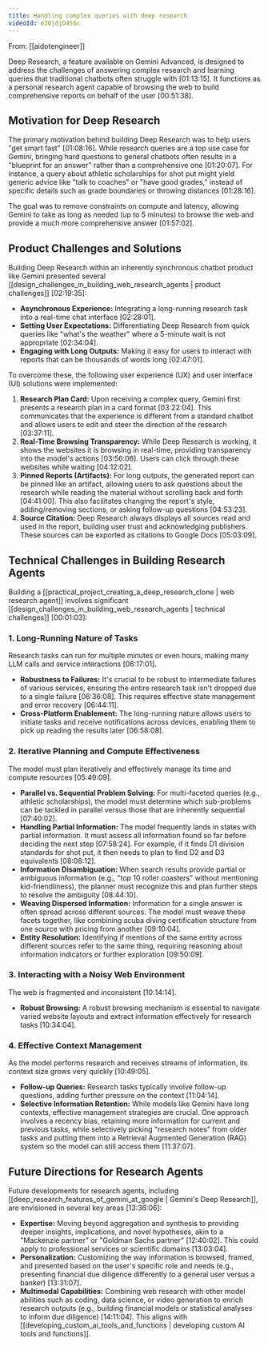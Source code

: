 ```yaml
---
title: Handling complex queries with deep research
videoId: eJOjdjO45Sc
---
```


From: [[aidotengineer]] <br/> 

Deep Research, a feature available on Gemini Advanced, is designed to address the challenges of answering complex research and learning queries that traditional chatbots often struggle with <a class="yt-timestamp" data-t="01:13:15">[01:13:15]</a>. It functions as a personal research agent capable of browsing the web to build comprehensive reports on behalf of the user <a class="yt-timestamp" data-t="00:51:38">[00:51:38]</a>.

## Motivation for Deep Research

The primary motivation behind building Deep Research was to help users "get smart fast" <a class="yt-timestamp" data-t="01:08:16">[01:08:16]</a>. While research queries are a top use case for Gemini, bringing hard questions to general chatbots often results in a "blueprint for an answer" rather than a comprehensive one <a class="yt-timestamp" data-t="01:20:07">[01:20:07]</a>. For instance, a query about athletic scholarships for shot put might yield generic advice like "talk to coaches" or "have good grades," instead of specific details such as grade boundaries or throwing distances <a class="yt-timestamp" data-t="01:28:16">[01:28:16]</a>.

The goal was to remove constraints on compute and latency, allowing Gemini to take as long as needed (up to 5 minutes) to browse the web and provide a much more comprehensive answer <a class="yt-timestamp" data-t="01:57:02">[01:57:02]</a>.

## Product Challenges and Solutions

Building Deep Research within an inherently synchronous chatbot product like Gemini presented several [[design_challenges_in_building_web_research_agents | product challenges]] <a class="yt-timestamp" data-t="02:19:35">[02:19:35]</a>:

*   **Asynchronous Experience:** Integrating a long-running research task into a real-time chat interface <a class="yt-timestamp" data-t="02:28:01">[02:28:01]</a>.
*   **Setting User Expectations:** Differentiating Deep Research from quick queries like "what's the weather" where a 5-minute wait is not appropriate <a class="yt-timestamp" data-t="02:34:04">[02:34:04]</a>.
*   **Engaging with Long Outputs:** Making it easy for users to interact with reports that can be thousands of words long <a class="yt-timestamp" data-t="02:47:01">[02:47:01]</a>.

To overcome these, the following user experience (UX) and user interface (UI) solutions were implemented:

1.  **Research Plan Card:** Upon receiving a complex query, Gemini first presents a research plan in a card format <a class="yt-timestamp" data-t="03:22:04">[03:22:04]</a>. This communicates that the experience is different from a standard chatbot and allows users to edit and steer the direction of the research <a class="yt-timestamp" data-t="03:37:11">[03:37:11]</a>.
2.  **Real-Time Browsing Transparency:** While Deep Research is working, it shows the websites it is browsing in real-time, providing transparency into the model's actions <a class="yt-timestamp" data-t="03:56:06">[03:56:06]</a>. Users can click through these websites while waiting <a class="yt-timestamp" data-t="04:12:02">[04:12:02]</a>.
3.  **Pinned Reports (Artifacts):** For long outputs, the generated report can be pinned like an artifact, allowing users to ask questions about the research while reading the material without scrolling back and forth <a class="yt-timestamp" data-t="04:41:00">[04:41:00]</a>. This also facilitates changing the report's style, adding/removing sections, or asking follow-up questions <a class="yt-timestamp" data-t="04:53:23">[04:53:23]</a>.
4.  **Source Citation:** Deep Research always displays all sources read and used in the report, building user trust and acknowledging publishers. These sources can be exported as citations to Google Docs <a class="yt-timestamp" data-t="05:03:09">[05:03:09]</a>.

## Technical Challenges in Building Research Agents

Building a [[practical_project_creating_a_deep_research_clone | web research agent]] involves significant [[design_challenges_in_building_web_research_agents | technical challenges]] <a class="yt-timestamp" data-t="00:01:03">[00:01:03]</a>:

### 1. Long-Running Nature of Tasks
Research tasks can run for multiple minutes or even hours, making many LLM calls and service interactions <a class="yt-timestamp" data-t="06:17:01">[06:17:01]</a>.
*   **Robustness to Failures:** It's crucial to be robust to intermediate failures of various services, ensuring the entire research task isn't dropped due to a single failure <a class="yt-timestamp" data-t="06:36:08">[06:36:08]</a>. This requires effective state management and error recovery <a class="yt-timestamp" data-t="06:44:11">[06:44:11]</a>.
*   **Cross-Platform Enablement:** The long-running nature allows users to initiate tasks and receive notifications across devices, enabling them to pick up reading the results later <a class="yt-timestamp" data-t="06:58:08">[06:58:08]</a>.

### 2. Iterative Planning and Compute Effectiveness
The model must plan iteratively and effectively manage its time and compute resources <a class="yt-timestamp" data-t="05:49:09">[05:49:09]</a>.
*   **Parallel vs. Sequential Problem Solving:** For multi-faceted queries (e.g., athletic scholarships), the model must determine which sub-problems can be tackled in parallel versus those that are inherently sequential <a class="yt-timestamp" data-t="07:40:02">[07:40:02]</a>.
*   **Handling Partial Information:** The model frequently lands in states with partial information. It must assess all information found so far before deciding the next step <a class="yt-timestamp" data-t="07:58:24">[07:58:24]</a>. For example, if it finds D1 division standards for shot put, it then needs to plan to find D2 and D3 equivalents <a class="yt-timestamp" data-t="08:08:12">[08:08:12]</a>.
*   **Information Disambiguation:** When search results provide partial or ambiguous information (e.g., "top 10 roller coasters" without mentioning kid-friendliness), the planner must recognize this and plan further steps to resolve the ambiguity <a class="yt-timestamp" data-t="08:44:10">[08:44:10]</a>.
*   **Weaving Dispersed Information:** Information for a single answer is often spread across different sources. The model must weave these facets together, like combining scuba diving certification structure from one source with pricing from another <a class="yt-timestamp" data-t="09:10:04">[09:10:04]</a>.
*   **Entity Resolution:** Identifying if mentions of the same entity across different sources refer to the same thing, requiring reasoning about information indicators or further exploration <a class="yt-timestamp" data-t="09:50:09">[09:50:09]</a>.

### 3. Interacting with a Noisy Web Environment
The web is fragmented and inconsistent <a class="yt-timestamp" data-t="10:14:14">[10:14:14]</a>.
*   **Robust Browsing:** A robust browsing mechanism is essential to navigate varied website layouts and extract information effectively for research tasks <a class="yt-timestamp" data-t="10:34:04">[10:34:04]</a>.

### 4. Effective Context Management
As the model performs research and receives streams of information, its context size grows very quickly <a class="yt-timestamp" data-t="10:49:05">[10:49:05]</a>.
*   **Follow-up Queries:** Research tasks typically involve follow-up questions, adding further pressure on the context <a class="yt-timestamp" data-t="11:04:14">[11:04:14]</a>.
*   **Selective Information Retention:** While models like Gemini have long contexts, effective management strategies are crucial. One approach involves a recency bias, retaining more information for current and previous tasks, while selectively picking "research notes" from older tasks and putting them into a Retrieval Augmented Generation (RAG) system so the model can still access them <a class="yt-timestamp" data-t="11:37:07">[11:37:07]</a>.

## Future Directions for Research Agents

Future developments for research agents, including [[deep_research_features_of_gemini_at_google | Gemini's Deep Research]], are envisioned in several key areas <a class="yt-timestamp" data-t="13:36:06">[13:36:06]</a>:

*   **Expertise:** Moving beyond aggregation and synthesis to providing deeper insights, implications, and novel hypotheses, akin to a "Mackenzie partner" or "Goldman Sachs partner" <a class="yt-timestamp" data-t="12:40:02">[12:40:02]</a>. This could apply to professional services or scientific domains <a class="yt-timestamp" data-t="13:03:04">[13:03:04]</a>.
*   **Personalization:** Customizing the way information is browsed, framed, and presented based on the user's specific role and needs (e.g., presenting financial due diligence differently to a general user versus a banker) <a class="yt-timestamp" data-t="13:31:07">[13:31:07]</a>.
*   **Multimodal Capabilities:** Combining web research with other model abilities such as coding, data science, or video generation to enrich research outputs (e.g., building financial models or statistical analyses to inform due diligence) <a class="yt-timestamp" data-t="14:11:04">[14:11:04]</a>. This aligns with [[developing_custom_ai_tools_and_functions | developing custom AI tools and functions]].